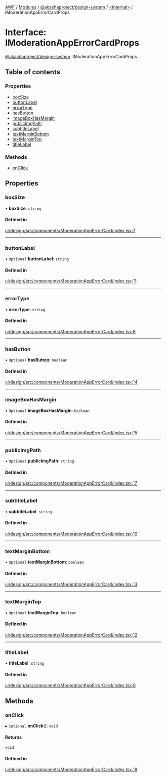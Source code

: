 [AWF](../README.md) / [Modules](../modules.md) / [@akashaproject/design-system](../modules/akashaproject_design_system.md) / [<internal\>](../modules/akashaproject_design_system._internal_.md) / IModerationAppErrorCardProps

# Interface: IModerationAppErrorCardProps

[@akashaproject/design-system](../modules/akashaproject_design_system.md).[<internal>](../modules/akashaproject_design_system._internal_.md).IModerationAppErrorCardProps

## Table of contents

### Properties

- [boxSize](akashaproject_design_system._internal_.IModerationAppErrorCardProps.md#boxsize)
- [buttonLabel](akashaproject_design_system._internal_.IModerationAppErrorCardProps.md#buttonlabel)
- [errorType](akashaproject_design_system._internal_.IModerationAppErrorCardProps.md#errortype)
- [hasButton](akashaproject_design_system._internal_.IModerationAppErrorCardProps.md#hasbutton)
- [imageBoxHasMargin](akashaproject_design_system._internal_.IModerationAppErrorCardProps.md#imageboxhasmargin)
- [publicImgPath](akashaproject_design_system._internal_.IModerationAppErrorCardProps.md#publicimgpath)
- [subtitleLabel](akashaproject_design_system._internal_.IModerationAppErrorCardProps.md#subtitlelabel)
- [textMarginBottom](akashaproject_design_system._internal_.IModerationAppErrorCardProps.md#textmarginbottom)
- [textMarginTop](akashaproject_design_system._internal_.IModerationAppErrorCardProps.md#textmargintop)
- [titleLabel](akashaproject_design_system._internal_.IModerationAppErrorCardProps.md#titlelabel)

### Methods

- [onClick](akashaproject_design_system._internal_.IModerationAppErrorCardProps.md#onclick)

## Properties

### boxSize

• **boxSize**: `string`

#### Defined in

[ui/design/src/components/ModerationAppErrorCard/index.tsx:7](https://github.com/AKASHAorg/akasha-world-framework/blob/d81a7246/ui/design/src/components/ModerationAppErrorCard/index.tsx#L7)

___

### buttonLabel

• `Optional` **buttonLabel**: `string`

#### Defined in

[ui/design/src/components/ModerationAppErrorCard/index.tsx:11](https://github.com/AKASHAorg/akasha-world-framework/blob/d81a7246/ui/design/src/components/ModerationAppErrorCard/index.tsx#L11)

___

### errorType

• **errorType**: `string`

#### Defined in

[ui/design/src/components/ModerationAppErrorCard/index.tsx:8](https://github.com/AKASHAorg/akasha-world-framework/blob/d81a7246/ui/design/src/components/ModerationAppErrorCard/index.tsx#L8)

___

### hasButton

• `Optional` **hasButton**: `boolean`

#### Defined in

[ui/design/src/components/ModerationAppErrorCard/index.tsx:14](https://github.com/AKASHAorg/akasha-world-framework/blob/d81a7246/ui/design/src/components/ModerationAppErrorCard/index.tsx#L14)

___

### imageBoxHasMargin

• `Optional` **imageBoxHasMargin**: `boolean`

#### Defined in

[ui/design/src/components/ModerationAppErrorCard/index.tsx:15](https://github.com/AKASHAorg/akasha-world-framework/blob/d81a7246/ui/design/src/components/ModerationAppErrorCard/index.tsx#L15)

___

### publicImgPath

• `Optional` **publicImgPath**: `string`

#### Defined in

[ui/design/src/components/ModerationAppErrorCard/index.tsx:17](https://github.com/AKASHAorg/akasha-world-framework/blob/d81a7246/ui/design/src/components/ModerationAppErrorCard/index.tsx#L17)

___

### subtitleLabel

• **subtitleLabel**: `string`

#### Defined in

[ui/design/src/components/ModerationAppErrorCard/index.tsx:10](https://github.com/AKASHAorg/akasha-world-framework/blob/d81a7246/ui/design/src/components/ModerationAppErrorCard/index.tsx#L10)

___

### textMarginBottom

• `Optional` **textMarginBottom**: `boolean`

#### Defined in

[ui/design/src/components/ModerationAppErrorCard/index.tsx:13](https://github.com/AKASHAorg/akasha-world-framework/blob/d81a7246/ui/design/src/components/ModerationAppErrorCard/index.tsx#L13)

___

### textMarginTop

• `Optional` **textMarginTop**: `boolean`

#### Defined in

[ui/design/src/components/ModerationAppErrorCard/index.tsx:12](https://github.com/AKASHAorg/akasha-world-framework/blob/d81a7246/ui/design/src/components/ModerationAppErrorCard/index.tsx#L12)

___

### titleLabel

• **titleLabel**: `string`

#### Defined in

[ui/design/src/components/ModerationAppErrorCard/index.tsx:9](https://github.com/AKASHAorg/akasha-world-framework/blob/d81a7246/ui/design/src/components/ModerationAppErrorCard/index.tsx#L9)

## Methods

### onClick

▸ `Optional` **onClick**(): `void`

#### Returns

`void`

#### Defined in

[ui/design/src/components/ModerationAppErrorCard/index.tsx:18](https://github.com/AKASHAorg/akasha-world-framework/blob/d81a7246/ui/design/src/components/ModerationAppErrorCard/index.tsx#L18)
